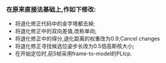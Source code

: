 ### 在原来直接法基础上,作如下修改:
- 将退化修正代码中的金字塔都去掉;
- 将退化修正中的双向差值,改称单向;
- 将退化修正中的得分,退化距离的权重改为0.9;Cancel changes
- 将退化修正寻找候选位姿步长改为0.5倍高斯核大小;
- 在开始定位时,前5帧采用frame-to-model的PLIcp.
